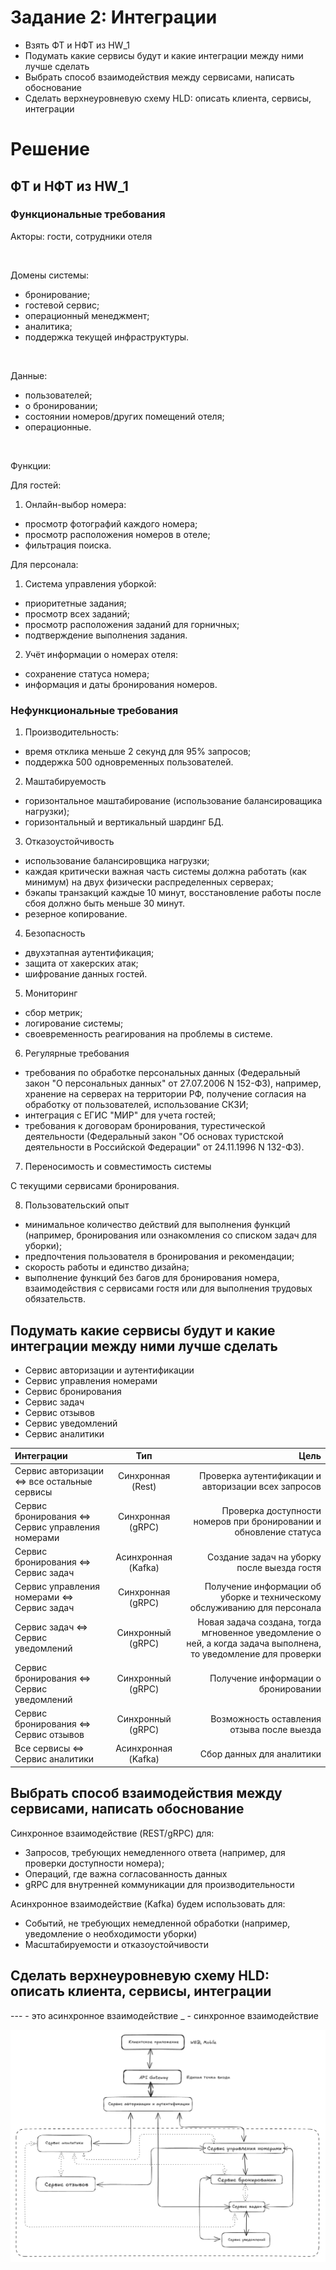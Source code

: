 # Задание 2: Интеграции

- Взять ФТ и НФТ из HW_1
- Подумать какие сервисы будут и какие интеграции между ними лучше сделать
- Выбрать способ взаимодействия между сервисами, написать обоснование
- Сделать верхнеуровневую схему HLD: описать клиента, сервисы, интеграции

# Решение 

## ФТ и НФТ из HW_1

### Функциональные требования

Акторы: гости, сотрудники отеля

<br>

Домены системы: 
- бронирование;
- гостевой сервис;
- операционный менеджмент;
- аналитика;
- поддержка текущей инфраструктуры.

<br>

Данные:
- пользователей;
- о бронировании;
- состоянии номеров/других помещений отеля;
- операционные.

<br>

Функции:

Для гостей:

1. Онлайн-выбор номера:

- просмотр фотографий каждого номера;
- просмотр расположения номеров в отеле;
- фильтрация поиска.

Для персонала:

1. Система управления уборкой:

- приоритетные задания;
- просмотр всех заданий;
- просмотр расположения заданий для горничных;
- подтверждение выполнения задания.

2. Учёт информации о номерах отеля:

- сохранение статуса номера;
- информация и даты бронирования номеров.

### Нефункциональные требования

1. Производительность:

- время отклика меньше 2 секунд для 95% запросов;
- поддержка 500 одновременных пользователей.

2. Маштабируемость

- горизонтальное маштабирование (использование балансироващика нагрузки);
- горизонтальный и вертикальный шардинг БД.

3. Отказоустойчивость

- использование балансировщика нагрузки;
- каждая критически важная часть системы должна работать (как минимум) на двух физически распределенных серверах;
- бэкапы транзакций каждые 10 минут, восстановление работы после сбоя должно быть меньше 30 минут.
- резерное копирование.

4. Безопасность

- двухэтапная аутентификация;
- защита от хакерских атак;
- шифрование данных гостей.

5. Мониторинг

- сбор метрик;
- логирование системы;
- своевременность реагирования на проблемы в системе.

6. Регулярные требования

- требования по обработке персональных данных (Федеральный закон "О персональных данных" от 27.07.2006 N 152-ФЗ), например, хранение на серверах на территории РФ, получение согласия на обработку от пользователей, использование СКЗИ;
- интеграция с ЕГИС "МИР" для учета гостей;
- требования к договорам бронирования, турестической деятельности (Федеральный закон "Об основах туристской деятельности в Российской Федерации" от 24.11.1996 N 132-ФЗ).

7. Переносимость и совместимость системы

С текущими сервисами бронирования.

8. Пользовательский опыт

- минимальное количество действий для выполнения функций (например, бронирования или ознакомления со списком задач для уборки);
- предпочтения пользователя в бронирования и рекомендации;
- скорость работы и единство дизайна;
- выполнение функций без багов для бронирования номера, взаимодействия с сервисами гостя или для выполнения трудовых обязательств.

## Подумать какие сервисы будут и какие интеграции между ними лучше сделать


- Сервис авторизации и аутентификации 
- Сервис управления номерами 
- Сервис бронирования
- Сервис задач
- Сервис отзывов
- Сервис уведомлений
- Сервис аналитики

| Интеграции | Тип | Цель |
|:-----------|:---:|-----:|
| Сервис авторизации <=> все остальные сервисы | Синхронная (Rest) |  Проверка аутентификации и авторизации всех запросов|
| Сервис бронирования <=> Сервис управления номерами | Синхронная (gRPC) | Проверка доступности номеров при бронировании и обновление статуса |
| Сервис бронирования <=> Сервис задач | Асинхронная (Kafka) | Создание задач на уборку после выезда гостя |
| Сервис управления номерами <=> Сервис задач | Синхронная (gRPC)| Получение информации об уборке и техническому обслуживанию для персонала |
| Сервис задач <=> Сервис уведомлений | Синхронный (gRPC) | Новая задача создана, тогда мгновенное уведомление о ней, а когда задача выполнена, то уведомление для проверки |
| Сервис бронирования <=> Сервис уведомлений | Синхронный (gRPC) | Получение информации о бронировании |
| Сервис бронирования <=> Сервис отзывов | Синхронный (gRPC) | Возможность оставления отзыва после выезда |
| Все сервисы <=> Сервис аналитики | Асинхронная  (Kafka) | Сбор данных для аналитики |

## Выбрать способ взаимодействия между сервисами, написать обоснование

Синхронное взаимодействие (REST/gRPC) для:
- Запросов, требующих немедленного ответа (например, для проверки доступности номера);
- Операций, где важна согласованность данных
- gRPC для внутренней коммуникации для производительности

Асинхронное взаимодействие (Kafka) будем использовать для:
- Событий, не требующих немедленной обработки (например, уведомление о необходимости уборки)
- Масштабируемости и отказоустойчивости

## Сделать верхнеуровневую схему HLD: описать клиента, сервисы, интеграции

--- - это асинхронное взаимодействие
_ - синхронное взаимодействие

![Верхнеуровневая схема HLD](hw2.png)